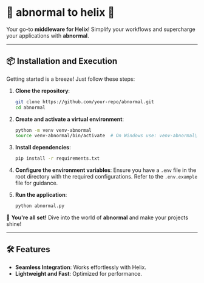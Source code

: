 # 🚀 **abnormal to helix** 🚀

Your go-to **middleware for Helix**! Simplify your workflows and supercharge your applications with **abnormal**.

---

## 📦 Installation and Execution

Getting started is a breeze! Just follow these steps:

1. **Clone the repository**:
    ```bash
    git clone https://github.com/your-repo/abnormal.git
    cd abnormal
    ```

2. **Create and activate a virtual environment**:
    ```bash
    python -m venv venv-abnormal
    source venv-abnormal/bin/activate  # On Windows use: venv-abnormal\Scripts\activate
    ```

3. **Install dependencies**:
    ```bash
    pip install -r requirements.txt
    ```

4. **Configure the environment variables**:
    Ensure you have a `.env` file in the root directory with the required configurations. Refer to the `.env.example` file for guidance.

5. **Run the application**:
    ```bash
    python abnormal.py
    ```

🎉 **You're all set!** Dive into the world of **abnormal** and make your projects shine!

---

## 🛠️ Features

- **Seamless Integration**: Works effortlessly with Helix.
- **Lightweight and Fast**: Optimized for performance.


